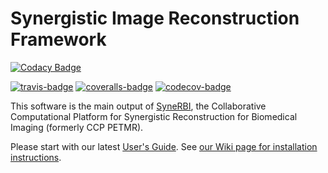 # Synergistic Image Reconstruction Framework

[![Codacy Badge](https://api.codacy.com/project/badge/Grade/69aa7acd02ed498a97831c05763c9997)](https://app.codacy.com/gh/SyneRBI/SIRF?utm_source=github.com&utm_medium=referral&utm_content=SyneRBI/SIRF&utm_campaign=Badge_Grade_Dashboard)

[![travis-badge]][travis]
[![coveralls-badge]][coveralls] [![codecov-badge]][codecov]

This software is the main output of [SyneRBI](https://www.ccpsynerbi.ac.uk), the Collaborative Computational 
Platform for Synergistic Reconstruction for Biomedical Imaging (formerly CCP PETMR).

Please start with our latest [User's Guide](doc/UserGuide.md).
See [our Wiki page for installation instructions](https://github.com/SyneRBI/SIRF/wiki/Installation-instructions). 

[coveralls-badge]: https://coveralls.io/repos/github/CCPPETMR/SIRF/badge.svg?branch=master
[coveralls]: https://coveralls.io/github/CCPPETMR/SIRF?branch=master
[codecov-badge]: https://codecov.io/gh/SyneRBI/SIRF/branch/master/graph/badge.svg
[codecov]: https://codecov.io/gh/SyneRBI/SIRF
[travis-badge]: https://travis-ci.org/SyneRBI/SIRF.svg?branch=master
[travis]: https://travis-ci.org/SyneRBI/SIRF
